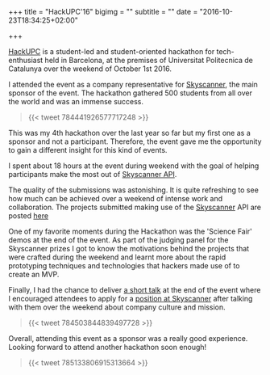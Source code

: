 +++
title = "HackUPC'16"
bigimg = ""
subtitle = ""
date = "2016-10-23T18:34:25+02:00"

+++

[HackUPC](https://hackupc.com/) is a student-led and student-oriented hackathon for tech-enthusiast held in Barcelona, at the premises of Universitat Politecnica de Catalunya over the weekend of October 1st 2016.

I attended the event as a company representative for [Skyscanner](http://skyscanner.net), the main sponsor of the event. The hackathon gathered 500 students from all over the world and was an immense success.

<blockquote class="twitter-tweet tw-align-center">{{< tweet 784441926577717248 >}}</blockquote>

This was my 4th hackathon over the last year so far but my first one as a sponsor and not a participant. Therefore, the event gave me the opportunity to gain a different insight for this kind of events.

I spent about 18 hours at the event during weekend with the goal of helping participants make the most out of [Skyscanner API](http://en.business.skyscanner.net/).

The quality of the submissions was astonishing. It is quite refreshing to see how much can be achieved over a weekend of intense work and collaboration. The projects submitted making use of the [Skyscanner](http://skyscanner.net) API are posted [here](https://hackupc2016f.devpost.com/submissions/search?utf8=%E2%9C%93&prize_filter%5Bprizes%5D%5B%5D=12500)

One of my favorite moments during the Hackathon was the 'Science Fair' demos at the end of the event. As part of the judging panel for the Skyscanner prizes I got to know the motivations behind the projects that were crafted during the weekend and learnt more about the rapid prototyping techniques and technologies that hackers made use of to create an MVP.

Finally, I had the chance to deliver [a short talk](https://www.youtube.com/watch?v=PD2KGBIVbI0&feature=youtu.be&t=3664) at the end of the event where I encouraged attendees to apply for a [position at Skyscanner](http://www.skyscanner.net/jobs/) after talking with them over the weekend about company culture and mission.

<blockquote class="twitter-tweet tw-align-center">{{< tweet 784503844839497728 >}}</blockquote>
Overall, attending this event as a sponsor was a really good experience.
Looking forward to attend another hackathon soon enough!

<blockquote class="twitter-tweet tw-align-center">{{< tweet 785133806915313664 >}}</blockquote>
